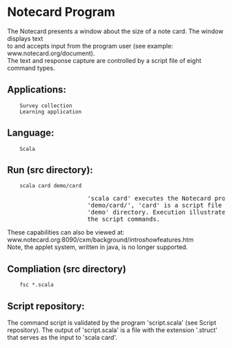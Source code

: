 <h1>Notecard Program</h1>

<p>The Notecard presents a window about the size of a note card.  The window displays text <br />
to and accepts input from the program user (see example: www.notecard.org/document). <br />
The text and response capture are controlled by a script file of eight command types.  </p>

<h2>Applications:  </h2>

<pre><code>    Survey collection  
    Learning application
</code></pre>

<h2>Language:  </h2>

<pre><code>    Scala
</code></pre>

<h2>Run (src directory):  </h2>

<pre><code>    scala card demo/card
</code></pre>

<pre>
                      'scala card' executes the Notecard program.  In the argument 
                      'demo/card/', 'card' is a script file ('card.struct) in the 
                      'demo' directory. Execution illustrates the capabilities of 
                      the script commands.
</pre>

<p>These capabilities can also be viewed at: <br />
www.notecard.org:8090/cxm/background/intro<em>show</em>features.htm <br />
Note, the applet system, written in java, is no longer supported.  </p>

<h2>Compliation (src directory)  </h2>

<pre><code>    fsc *.scala
</code></pre>

<h2>Script repository:</h2>

<p>The command script is validated by the program 'script.scala' (see Script repository).
The output of 'script.scala' is a file with the extension '.struct' that serves
as the input to 'scala card'.</p>
